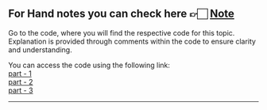 For Hand notes you can check here 👉🏻 [Note](https://drive.google.com/file/d/1tMh5RgMC1v0_C3uZvcKtqVcCJgwdyFVH/view?usp=drive_link)
---
Go to the code, where you will find the respective code for this topic. Explanation is provided through comments within the code to ensure clarity and understanding.

You can access the code using the following link: <br>
[part - 1](https://github.com/AbuTaher003/Machine-Learning-ML/blob/main/Code/56_p-01_gradient_descent_step_by_step.ipynb.ipynb) <br>
[part - 2]() <br>
[part - 3]()

---
